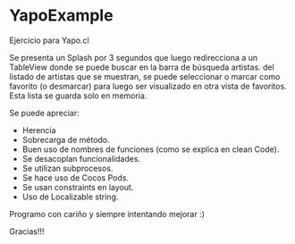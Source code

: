 # YapoExample
Ejercicio para Yapo.cl

Se presenta un Splash por 3 segundos que luego redirecciona a un TableView donde se puede buscar en la barra de búsqueda artistas.
del listado de artistas que se muestran, se puede seleccionar o marcar como favorito (o desmarcar) para luego ser visualizado
en otra vista de favoritos. Esta lista se guarda solo en memoria.

Se puede apreciar:
   - Herencia
   - Sobrecarga de método. 
   - Buen uso de nombres de funciones (como se explica en clean Code). 
   - Se desacoplan funcionalidades.
   - Se utilizan subprocesos.
   - Se hace uso de Cocos Pods.
   - Se usan constraints en layout.
   - Uso de Localizable string.
   
   Programo con cariño y siempre intentando mejorar :)
   
   Gracias!!!
